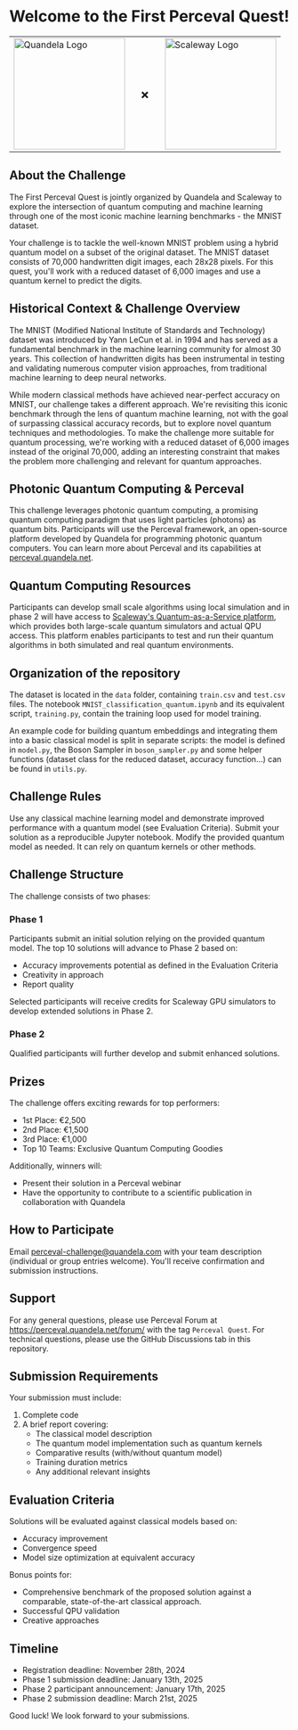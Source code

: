 # Welcome to the First Perceval Quest!

<table align="center" border="0">
<tr>
  <td><img src="https://www.quandela.com/wp-content/themes/quandela/assets/images/quandela-logo.png" width="200" alt="Quandela Logo"></td>
  <td valign="middle" style="font-size: 24px; font-weight: bold; padding: 0 20px;">×</td>
  <td><img src="https://www.scaleway.com/_next/static/media/logo.7e2996cb.svg" width="200" alt="Scaleway Logo"></td>
</tr>
</table>

## About the Challenge

The First Perceval Quest is jointly organized by Quandela and Scaleway to explore the intersection of quantum computing and machine learning through one of the most iconic machine learning benchmarks - the MNIST dataset.

Your challenge is to tackle the well-known MNIST problem using a hybrid quantum model on a subset of the original dataset. The MNIST dataset consists of 70,000 handwritten digit images, each 28x28 pixels. For this quest, you'll work with a reduced dataset of 6,000 images and use a quantum kernel to predict the digits.

## Historical Context & Challenge Overview

The MNIST (Modified National Institute of Standards and Technology) dataset was introduced by Yann LeCun et al. in 1994 and has served as a fundamental benchmark in the machine learning community for almost 30 years. This collection of handwritten digits has been instrumental in testing and validating numerous computer vision approaches, from traditional machine learning to deep neural networks.

While modern classical methods have achieved near-perfect accuracy on MNIST, our challenge takes a different approach. We're revisiting this iconic benchmark through the lens of quantum machine learning, not with the goal of surpassing classical accuracy records, but to explore novel quantum techniques and methodologies. To make the challenge more suitable for quantum processing, we're working with a reduced dataset of 6,000 images instead of the original 70,000, adding an interesting constraint that makes the problem more challenging and relevant for quantum approaches.

## Photonic Quantum Computing & Perceval

This challenge leverages photonic quantum computing, a promising quantum computing paradigm that uses light particles (photons) as quantum bits. Participants will use the Perceval framework, an open-source platform developed by Quandela for programming photonic quantum computers. You can learn more about Perceval and its capabilities at [perceval.quandela.net](https://perceval.quandela.net).

## Quantum Computing Resources

Participants can develop small scale algorithms using local simulation and in phase 2 will have access to [Scaleway's Quantum-as-a-Service platform](https://labs.scaleway.com/en/qaas/), which provides both large-scale quantum simulators and actual QPU access. This platform enables participants to test and run their quantum algorithms in both simulated and real quantum environments.

## Organization of the repository
The dataset is located in the `data` folder, containing `train.csv` and `test.csv` files. 
The notebook `MNIST_classification_quantum.ipynb` and its equivalent script, `training.py`, contain the training loop used for model training.

An example code for building quantum embeddings and integrating them into a basic classical model is split in separate scripts: the model is defined in `model.py`, the Boson Sampler in `boson_sampler.py` and some helper functions (dataset class for the reduced dataset, accuracy function...) can be found in `utils.py`. 

## Challenge Rules

Use any classical machine learning model and demonstrate improved performance with a quantum model (see Evaluation Criteria).
Submit your solution as a reproducible Jupyter notebook.
Modify the provided quantum model as needed. It can rely on quantum kernels or other methods. 

## Challenge Structure

The challenge consists of two phases:

### Phase 1 

Participants submit an initial solution relying on the provided quantum model. The top 10 solutions will advance to Phase 2 based on:

- Accuracy improvements potential as defined in the Evaluation Criteria
- Creativity in approach
- Report quality

Selected participants will receive credits for Scaleway GPU simulators to develop extended solutions in Phase 2.

### Phase 2 

Qualified participants will further develop and submit enhanced solutions.

## Prizes

The challenge offers exciting rewards for top performers:

- 1st Place: €2,500
- 2nd Place: €1,500
- 3rd Place: €1,000
- Top 10 Teams: Exclusive Quantum Computing Goodies

Additionally, winners will:
- Present their solution in a Perceval webinar
- Have the opportunity to contribute to a scientific publication in collaboration with Quandela

## How to Participate

Email perceval-challenge@quandela.com with your team description (individual or group entries welcome). You'll receive confirmation and submission instructions.

## Support

For any general questions, please use Perceval Forum at https://perceval.quandela.net/forum/ with the tag `Perceval Quest`.
For technical questions, please use the GitHub Discussions tab in this repository.

## Submission Requirements

Your submission must include:
1. Complete code
2. A brief report covering:
   - The classical model description
   - The quantum model implementation such as quantum kernels
   - Comparative results (with/without quantum model)
   - Training duration metrics
   - Any additional relevant insights

## Evaluation Criteria

Solutions will be evaluated against classical models based on:
- Accuracy improvement
- Convergence speed
- Model size optimization at equivalent accuracy

Bonus points for:
- Comprehensive benchmark of the proposed solution against a comparable, state-of-the-art classical approach.
- Successful QPU validation
- Creative approaches

## Timeline

- Registration deadline: November 28th, 2024
- Phase 1 submission deadline: January 13th, 2025
- Phase 2 participant announcement: January 17th, 2025
- Phase 2 submission deadline: March 21st, 2025

Good luck! We look forward to your submissions.
